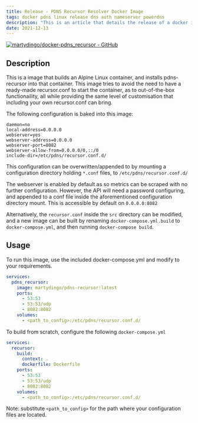 ```yaml
---
title: Release - PDNS Recursor Resolver Docker Image
tags: docker pdns linux release dns auth nameserver powerdns
description: "This is an article that details the release of a docker image for PDNS Recursive Resolver, for running PowerDNS Recursor in Docker"
date: 2021-12-13
---
```


[![martydingo/docker-pdns_recursor - GitHub](https://gh-card.dev/repos/martydingo/docker-pdns_recursor.svg?fullname=)](https://github.com/martydingo/docker-pdns_recursor)

## Description
This is a image that builds an Alpine Linux container, and installs pdns-recursor into that container. This image tries to avoid the need to have a ready-made recursor.conf to start the container, as to out-of-the-box functionaility, all while providing the same level of customisation that including your own recursor.conf can bring.

The following configuration is baked into this image:

```editorconfig
daemon=no
local-address=0.0.0.0
webserver=yes
webserver-address=0.0.0.0
webserver-port=8082
webserver-allow-from=0.0.0.0/0,::/0
include-dir=/etc/pdns/recursor.conf.d/
```

This configuration can be overwritten/appended to by mounting a configuration directory holding `*.conf` files, to `/etc/pdns/recursor.conf.d/`

The webserver is enabled by default as so metrics can be scraped with no further configuration. However, the API will need a password configuring, and appended to a conf file inside the aforementioned configuration directory mount. This is accessible by default on `0.0.0.0:8082`

Alternatively, the `recursor.conf` inside the `src` directory can be modified, and a new image can be built by renaming `docker-compose.yml.build` to `docker-compose.yml`, and then running `docker-compose build`.

## Usage
To run this image, use the included docker-compose.yml and modify to your requirements.

```yaml
services:
  pdns_recursor:
    image: martydingo/pdns-recursor:latest
    ports:
      - 53:53
      - 53:53/udp
      - 8082:8082
    volumes:
      - <path_to_config>:/etc/pdns/recursor.conf.d/
```

To build from scratch, configure the following `docker-compose.yml`

```yaml
services:
  recursor:
    build:
      context: .
      dockerfile: Dockerfile
    ports:
      - 53:53
      - 53:53/udp
      - 8082:8082
    volumes:
      - <path_to_config>:/etc/pdns/recursor.conf.d/
```

Note: substitute `<path_to_config>` for the path where your configuration files are located.